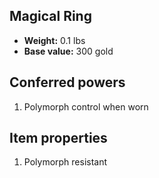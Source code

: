 ## Magical Ring
- **Weight:** 0.1 lbs
- **Base value:** 300 gold
## Conferred powers
1. Polymorph control when worn
## Item properties
1. Polymorph resistant
